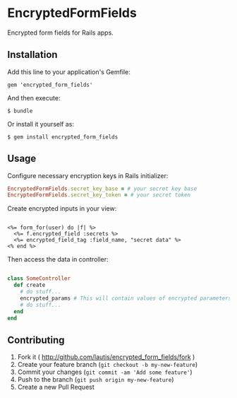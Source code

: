 # EncryptedFormFields

Encrypted form fields for Rails apps.

## Installation

Add this line to your application's Gemfile:

    gem 'encrypted_form_fields'

And then execute:

    $ bundle

Or install it yourself as:

    $ gem install encrypted_form_fields

## Usage

Configure necessary encryption keys in Rails initializer:

```ruby
EncryptedFormFields.secret_key_base = # your secret key base
EncryptedFormFields.secret_key_token = # your secret token

```

Create encrypted inputs in your view:

```erb

<%= form_for(user) do |f| %>
  <%= f.encrypted_field :secrets %>
  <%= encrypted_field_tag :field_name, "secret data" %>
<% end %>

```

Then access the data in controller:

```ruby

class SomeController
  def create
    # do stuff...
    encrypted_params # This will contain values of encrypted parameters
    # do stuff...
  end
end
```

## Contributing

1. Fork it ( http://github.com/lautis/encrypted_form_fields/fork )
2. Create your feature branch (`git checkout -b my-new-feature`)
3. Commit your changes (`git commit -am 'Add some feature'`)
4. Push to the branch (`git push origin my-new-feature`)
5. Create a new Pull Request
